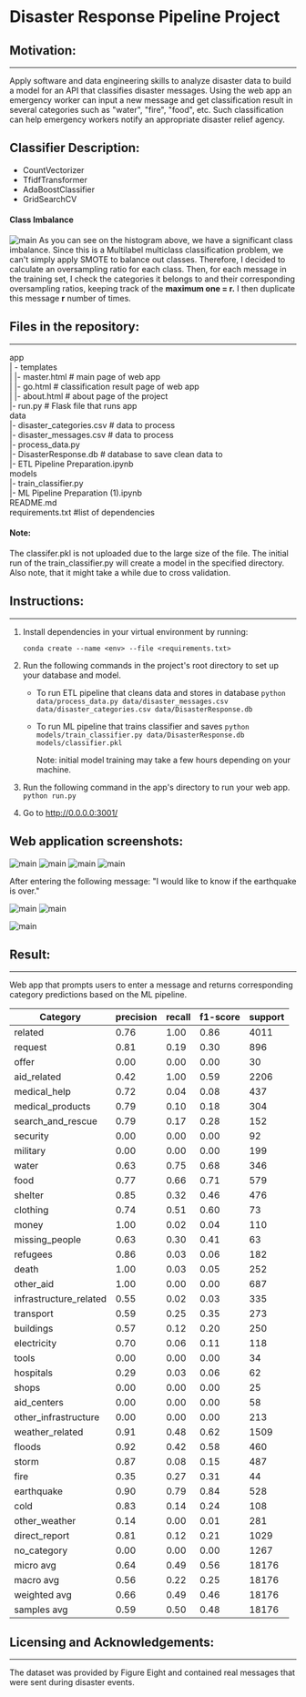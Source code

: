 # Disaster Response Pipeline Project

## Motivation:

---

Apply software and data engineering skills to analyze disaster data to build a model for an API that classifies disaster messages. Using the web app an emergency worker can input a new message and get classification result in several categories such as "water", "fire", "food", etc. Such classification can help emergency workers notify an appropriate disaster relief agency.

## Classifier Description:
- CountVectorizer
- TfidfTransformer
- AdaBoostClassifier
- GridSearchCV

#### Class Imbalance
![main](data/img/categories.png)
As you can see on the histogram above, we have a significant class imbalance. Since this is a Multilabel multiclass classification problem, we can't simply apply SMOTE to balance out classes. Therefore, I decided to calculate an oversampling ratio for each class. Then, for each message in the training set, I check the categories it belongs to and their corresponding oversampling ratios, keeping track of the **maximum one = r.** I then duplicate this message **r** number of times. 

## Files in the repository:

---

app<br>
| - templates <br>
| |- master.html # main page of web app <br>
| |- go.html # classification result page of web app <br>
| |- about.html # about page of the project <br>
|- run.py # Flask file that runs app <br>
data <br>
|- disaster_categories.csv # data to process <br>
|- disaster_messages.csv # data to process <br>
|- process_data.py <br>
|- DisasterResponse.db # database to save clean data to <br>
|- ETL Pipeline Preparation.ipynb <br>
models <br>
|- train_classifier.py <br>
|- ML Pipeline Preparation (1).ipynb <br>
README.md <br>
requirements.txt #list of dependencies

#### Note:
The classifer.pkl is not uploaded due to the large size of the file. The initial run of the train_classifier.py will create a model in the specified directory. 
Also note, that it might take a while due to cross validation.

## Instructions:

---

1. Install dependencies in your virtual environment by running:

   `conda create --name <env> --file <requirements.txt>`

2. Run the following commands in the project's root directory to set up your database and model.

   - To run ETL pipeline that cleans data and stores in database
     `python data/process_data.py data/disaster_messages.csv data/disaster_categories.csv data/DisasterResponse.db`
   - To run ML pipeline that trains classifier and saves
     `python models/train_classifier.py data/DisasterResponse.db models/classifier.pkl`

     Note: initial model training may take a few hours depending on your machine.

3. Run the following command in the app's directory to run your web app.
   `python run.py`

4. Go to http://0.0.0.0:3001/

## Web application screenshots:

![main](data/img/main.png)
![main](data/img/genres.png)
![main](data/img/categories.png)
![main](data/img/corr.png)

After entering the following message: "I would like to know if the earthquake is over."

![main](data/img/classification1.png)
![main](data/img/classification2.png)

![main](data/img/about.png)

## Result:

---

Web app that prompts users to enter a message and returns corresponding category predictions based on the ML pipeline.

| Category | precision | recall | f1-score | support |
| ---------------------- | -----| ------ | -------- | ------- |
|                related | 0.76 | 1.00 | 0.86 | 4011 |
|                request | 0.81 | 0.19 | 0.30 | 896 |
|                  offer | 0.00 | 0.00 | 0.00 | 30 |
|            aid_related | 0.42 | 1.00 | 0.59 | 2206 |
|           medical_help | 0.72 | 0.04 | 0.08 | 437 |
|       medical_products | 0.79 | 0.10 | 0.18 | 304 |
|      search_and_rescue | 0.79 | 0.17 | 0.28 | 152 |
|               security | 0.00 | 0.00 | 0.00 | 92 |
|               military | 0.00 | 0.00 | 0.00 | 199 |
|                  water | 0.63 | 0.75 | 0.68 | 346 |
|                   food | 0.77 | 0.66 | 0.71 | 579 |
|                shelter | 0.85 | 0.32 | 0.46 | 476 |
|               clothing | 0.74 | 0.51 | 0.60 | 73 |
|                  money | 1.00 | 0.02 | 0.04 | 110 |
|         missing_people | 0.63 | 0.30 | 0.41 | 63 |
|               refugees | 0.86 | 0.03 | 0.06 | 182 |
|                  death | 1.00 | 0.03 | 0.05 | 252 |
|              other_aid | 1.00 | 0.00 | 0.00 | 687 |
| infrastructure_related | 0.55 | 0.02 | 0.03 | 335 |
|              transport | 0.59 | 0.25 | 0.35 | 273 |
|              buildings | 0.57 | 0.12 | 0.20 | 250 |
|            electricity | 0.70 | 0.06 | 0.11 | 118 |
|                  tools | 0.00 | 0.00 | 0.00 | 34 |
|              hospitals | 0.29 | 0.03 | 0.06 | 62 |
|                  shops | 0.00 | 0.00 | 0.00 | 25 |
|            aid_centers | 0.00 | 0.00 | 0.00 | 58 |
|   other_infrastructure | 0.00 | 0.00 | 0.00 | 213 |
|        weather_related | 0.91 | 0.48 | 0.62 | 1509 |
|                 floods | 0.92 | 0.42 | 0.58 | 460 |
|                  storm | 0.87 | 0.08 | 0.15 | 487 |
|                   fire | 0.35 | 0.27 | 0.31 | 44 |
|             earthquake | 0.90 | 0.79 | 0.84 | 528 |
|                   cold | 0.83 | 0.14 | 0.24 | 108 |
|          other_weather | 0.14 | 0.00 | 0.01 | 281 |
|          direct_report | 0.81 | 0.12 | 0.21 | 1029 |
|            no_category | 0.00 | 0.00 | 0.00 | 1267 |
|              micro avg | 0.64 | 0.49 | 0.56 | 18176 |
|              macro avg | 0.56 | 0.22 | 0.25 | 18176 |
|           weighted avg | 0.66 | 0.49 | 0.46 | 18176 |
|            samples avg | 0.59 | 0.50 | 0.48 | 18176 |

## Licensing and Acknowledgements:

---

The dataset was provided by Figure Eight and contained real messages that were sent during disaster events.
